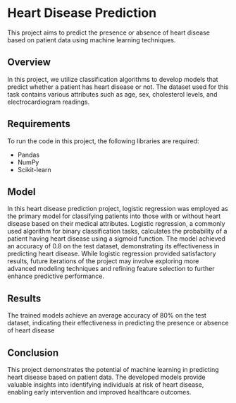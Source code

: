 # Heart Disease Prediction
This project aims to predict the presence or absence of heart disease based on patient data using machine learning techniques.
## Overview
In this project, we utilize classification algorithms to develop models that predict whether a patient has heart disease or not. The dataset used for this task contains various attributes such as age, sex, cholesterol levels, and electrocardiogram readings.
## Requirements
To run the code in this project, the following libraries are required:
- Pandas
- NumPy
- Scikit-learn
## Model
In this heart disease prediction project, logistic regression was employed as the primary model for classifying patients into those with or without heart disease based on their medical attributes. Logistic regression, a commonly used algorithm for binary classification tasks, calculates the probability of a patient having heart disease using a sigmoid function. The model achieved an accuracy of 0.8 on the test dataset, demonstrating its effectiveness in predicting heart disease. While logistic regression provided satisfactory results, future iterations of the project may involve exploring more advanced modeling techniques and refining feature selection to further enhance predictive performance.
## Results
The trained models achieve an average accuracy of 80% on the test dataset, indicating their effectiveness in predicting the presence or absence of heart disease
## Conclusion
This project demonstrates the potential of machine learning in predicting heart disease based on patient data. The developed models provide valuable insights into identifying individuals at risk of heart disease, enabling early intervention and improved healthcare outcomes.
